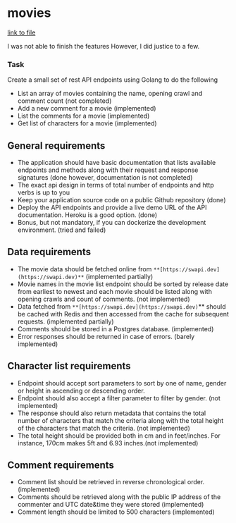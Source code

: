 # movies

 [link to file](https://gomovyies.herokuapp.com/documentation/)

 I was not able to finish the features
 However, I did justice to a few.

### Task

Create a small set of rest API endpoints using Golang to do the following

- List an array of movies containing the name, opening crawl and comment count (not completed)
- Add a new comment for a movie (implemented)
- List the comments for a movie (implemented)
- Get list of characters for a movie (implemented)
 ## General requirements

- The application should have basic documentation that lists available endpoints and methods along with their request and response signatures (done however, documentation is not completed)
- The exact api design in terms of total number of endpoints and http verbs is up to you
- Keep your application source code on a public Github repository (done)
- Deploy the API endpoints and provide a live demo URL of the API documentation. Heroku is a good option. (done)
- Bonus, but not mandatory, if you can dockerize the development environment. (tried and failed)

## Data requirements
 - The movie data should be fetched online from `**[https://swapi.dev](https://swapi.dev)**` (implemented partially)
- Movie names in the movie list endpoint should be sorted by release date from earliest to newest and each movie should be listed along with opening crawls and count of comments. (not implemented)
- Data fetched from `**[https://swapi.dev](https://swapi.dev)`** should be cached with Redis and then accessed from the cache for subsequent requests. (implemented partially)
- Comments should be stored in a Postgres database. (implemented)
- Error responses should be returned in case of errors. (barely implemented)

## Character list requirements

- Endpoint should accept sort parameters to sort by one of name, gender or height in ascending or descending order.
- Endpoint should also accept a filter parameter to filter by gender. (not implemented)
- The response should also return metadata that contains the total number of characters that match the criteria along with the total height of the characters that match the criteria. (not implemented)
- The total height should be provided both in cm and in feet/inches. For instance, 170cm makes 5ft and 6.93 inches.(not implemented)

## Comment requirements

- Comment list should be retrieved in reverse chronological order. (implemented)
- Comments should be retrieved along with the public IP address of the commenter and UTC date&time they were stored (implemented)
- Comment length should be limited to 500 characters (implemented)
 
